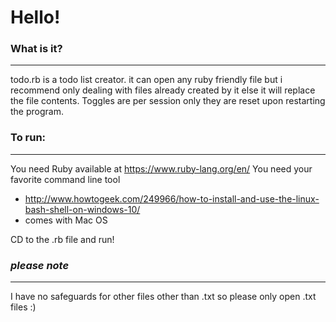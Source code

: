 # Hello!
### What is it?
---------------
todo.rb is a todo list creator. it can open any ruby friendly file but i recommend only dealing with files already created by it else it will replace the file contents. Toggles are per session only they are reset upon restarting the program.

### To run:
-----------
You need Ruby available at https://www.ruby-lang.org/en/
You need your favorite command line tool 
  * http://www.howtogeek.com/249966/how-to-install-and-use-the-linux-bash-shell-on-windows-10/
  * comes with Mac OS

CD to the .rb file and run!


### _please note_
------------
I have no safeguards for other files other than .txt so please only open .txt files :) 
